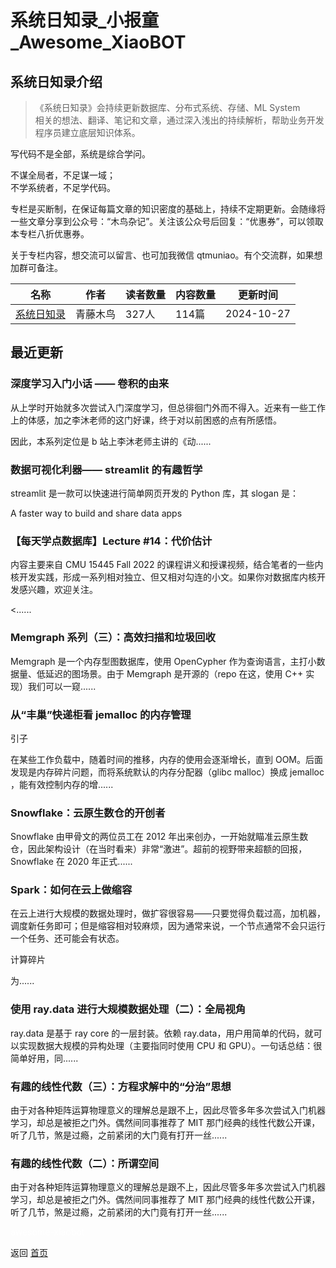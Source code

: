 # 系统日知录_小报童_Awesome_XiaoBOT

## 系统日知录介绍
> 《系统日知录》会持续更新数据库、分布式系统、存储、ML System  
相关的想法、翻译、笔记和文章，通过深入浅出的持续解析，帮助业务开发程序员建立底层知识体系。    
    
写代码不是全部，系统是综合学问。    
    
不谋全局者，不足谋一域；    
不学系统者，不足学代码。    
    
专栏是买断制，在保证每篇文章的知识密度的基础上，持续不定期更新。会随缘将一些文章分享到公众号：“木鸟杂记”。关注该公众号后回复：“优惠券”，可以领取本专栏八折优惠券。    
    
关于专栏内容，想交流可以留言、也可加我微信 qtmuniao。有个交流群，如果想加群可备注。  
  


|名称|作者|读者数量|内容数量|更新时间|
|---|---|---|---|---|
|[系统日知录](https://xiaobot.net/p/system-thinking?refer=0b133df9-27dc-423b-8101-639049001c13)|青藤木鸟|327人|114篇|2024-10-27|

## 最近更新
### 深度学习入门小话 —— 卷积的由来

从上学时开始就多次尝试入门深度学习，但总徘徊门外而不得入。近来有一些工作上的体感，加之李沐老师的这门好课，终于对以前困惑的点有所感悟。

因此，本系列定位是 b 站上李沐老师主讲的《动......

### 数据可视化利器—— streamlit 的有趣哲学

streamlit 是一款可以快速进行简单网页开发的 Python 库，其 slogan 是：

A faster way to build and share data apps

### 【每天学点数据库】Lecture #14：代价估计

内容主要来自 CMU 15445 Fall 2022
的课程讲义和授课视频，结合笔者的一些内核开发实践，形成一系列相对独立、但又相对勾连的小文。如果你对数据库内核开发感兴趣，欢迎关注。

<......

### Memgraph 系列（三）：高效扫描和垃圾回收

Memgraph 是一个内存型图数据库，使用 OpenCypher 作为查询语言，主打小数据量、低延迟的图场景。由于 Memgraph 是开源的（repo
在这，使用 C++ 实现）我们可以一窥......

### 从“丰巢”快递柜看 jemalloc 的内存管理

引子

在某些工作负载中，随着时间的推移，内存的使用会逐渐增长，直到 OOM。后面发现是内存碎片问题，而将系统默认的内存分配器（glibc malloc）换成
jemalloc ，能有效控制内存的增......

### Snowflake：云原生数仓的开创者

Snowflake 由甲骨文的两位员工在 2012
年出来创办，一开始就瞄准云原生数仓，因此架构设计（在当时看来）非常“激进”。超前的视野带来超额的回报，Snowflake 在 2020 年正式......

### Spark：如何在云上做缩容

在云上进行大规模的数据处理时，做扩容很容易——只要觉得负载过高，加机器，调度新任务即可；但是缩容相对较麻烦，因为通常来说，一个节点通常不会只运行一个任务、还可能会有状态。

计算碎片

为......

### 使用 ray.data 进行大规模数据处理（二）：全局视角

ray.data 是基于 ray core 的一层封装。依赖 ray.data，用户用简单的代码，就可以实现数据大规模的异构处理（主要指同时使用 CPU 和
GPU）。一句话总结：很简单好用，同......

### 有趣的线性代数（三）：方程求解中的“分治”思想

由于对各种矩阵运算物理意义的理解总是跟不上，因此尽管多年多次尝试入门机器学习，却总是被拒之门外。偶然间同事推荐了 MIT
那门经典的线性代数公开课，听了几节，煞是过瘾，之前紧闭的大门竟有打开一丝......

### 有趣的线性代数（二）：所谓空间

由于对各种矩阵运算物理意义的理解总是跟不上，因此尽管多年多次尝试入门机器学习，却总是被拒之门外。偶然间同事推荐了 MIT
那门经典的线性代数公开课，听了几节，煞是过瘾，之前紧闭的大门竟有打开一丝......


<a href="https://github.com/Reno9527/awesome-xiaobot" style="color: white; text-decoration: none;">awesome-xiaobot</a>

返回 [首页](../README.md)
